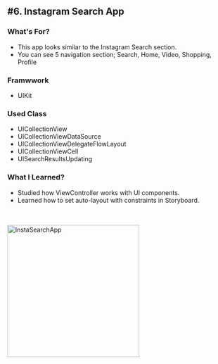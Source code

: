 ## #6. Instagram Search App
### What's For?
- This app looks similar to the Instagram Search section.
- You can see 5 navigation section; Search, Home, Video, Shopping, Profile

### Framwwork
- UIKit

### Used Class
- UICollectionView
- UICollectionViewDataSource
- UICollectionViewDelegateFlowLayout
- UICollectionViewCell
- UISearchResultsUpdating


### What I Learned?
- Studied how ViewController works with UI components.
- Learned how to set auto-layout with constraints in Storyboard.

<br><br>
<img width="300" alt="InstaSearchApp" src="https://user-images.githubusercontent.com/16066576/194843405-522c6729-4055-410b-ad73-b4965b2cf0d1.gif">
